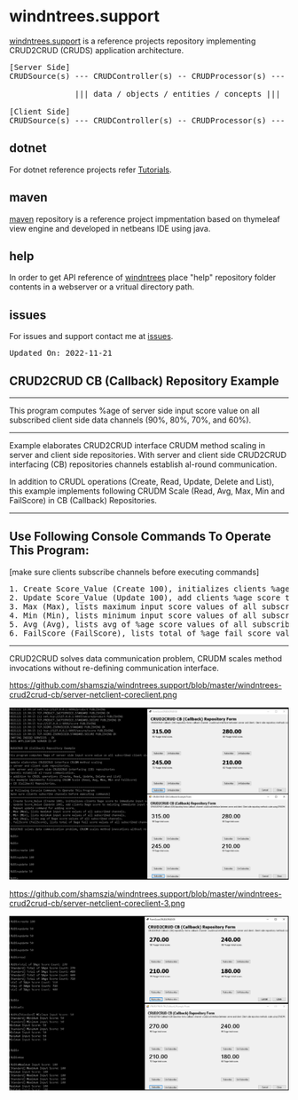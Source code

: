 <h1>windntrees.support</h1>
<p><a href="#">windntrees.support</a> is a reference projects repository implementing CRUD2CRUD (CRUDS) application architecture.</p>

<pre>
[Server Side]
CRUDSource(s) --- CRUDController(s) -- CRUDProcessor(s) --- CRUDService(s)

              ||| data / objects / entities / concepts ||| 

[Client Side]
CRUDSource(s) --- CRUDController(s) -- CRUDProcessor(s) --- CRUDConsumer(s)
</pre>

<h2>dotnet</h2>
<p>For dotnet reference projects refer <a href="http://invincibletec.com/tutorial/index/windntrees">Tutorials</a>.</p>

<h2>maven</h2>
<p><a href="#">maven</a> repository is a reference project impmentation based on thymeleaf view engine and developed in netbeans IDE using java.</p>

<h2>help</h2>
<p>In order to get API reference of <a href="https://github.com/shamszia/windntrees">windntrees</a> place "help" repository folder contents in a webserver or a vritual directory path.</p>

<h2>issues</h2>
<p>For issues and support contact me at <a href="https://github.com/shamszia/windntrees.support/issues">issues<a>.</p>

<pre>Updated On: 2022-11-21</pre>
<h2>CRUD2CRUD CB (Callback) Repository Example</h2>
<hr/>
<p>This program computes %age of server side input score value on all subscribed client side data channels (90%, 80%, 70%, and 60%).</p>
<hr/>
<p>Example elaborates CRUD2CRUD interface CRUDM method scaling in server and client side repositories.
With server and client side CRUD2CRUD interfacing (CB) repositories channels establish al-round communication.</p>
<p>In addition to CRUDL operations (Create, Read, Update, Delete and List), this example implements following CRUDM Scale (Read, Avg, Max, Min and FailScore) in CB (Callback) Repositories.</p>
<hr/>
<h2>Use Following Console Commands To Operate This Program:</h2>
<p>[make sure clients subscribe channels before executing commands]</p>
<pre>
1. Create Score_Value (Create 100), initializes clients %age score to immediate input value.
2. Update Score_Value (Update 100), add clients %age score to existing immediate input value. Repeat this step for adding score. Repeat update command for adding score.
3. Max (Max), lists maximum input score values of all subscribed channels.
4. Min (Min), lists minimum input score values of all subscribed channels.
5. Avg (Avg), lists avg of %age score values of all subscribed channels.
6. FailScore (FailScore), lists total of %age fail score values of all subscribed channels.
</pre>
<hr/>
<p>CRUD2CRUD solves data communication problem, CRUDM scales method invocations without re-defining communication interface.</p>
  
https://github.com/shamszia/windntrees.support/blob/master/windntrees-crud2crud-cb/server-netclient-coreclient.png
<div><img title="" src="https://github.com/shamszia/windntrees.support/blob/master/windntrees-crud2crud-cb/server-netclient-coreclient.png" /></div>

https://github.com/shamszia/windntrees.support/blob/master/windntrees-crud2crud-cb/server-netclient-coreclient-3.png
<div><img title="" src="https://github.com/shamszia/windntrees.support/blob/master/windntrees-crud2crud-cb/server-netclient-coreclient-3.png" /></div>
